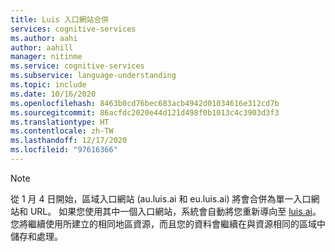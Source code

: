```yaml
---
title: Luis 入口網站合併
services: cognitive-services
ms.author: aahi
author: aahill
manager: nitinme
ms.service: cognitive-services
ms.subservice: language-understanding
ms.topic: include
ms.date: 10/16/2020
ms.openlocfilehash: 8463b0cd76bec683acb4942d01034616e312cd7b
ms.sourcegitcommit: 86acfdc2020e44d121d498f0b1013c4c3903d3f3
ms.translationtype: HT
ms.contentlocale: zh-TW
ms.lasthandoff: 12/17/2020
ms.locfileid: "97616366"
---
```

> [!NOTE]
> 從 1 月 4 日開始，區域入口網站 (au.luis.ai 和 eu.luis.ai) 將會合併為單一入口網站和 URL。 如果您使用其中一個入口網站，系統會自動將您重新導向至 [luis.ai](https://luis.ai/)。 您將繼續使用所建立的相同地區資源，而且您的資料會繼續在與資源相同的區域中儲存和處理。